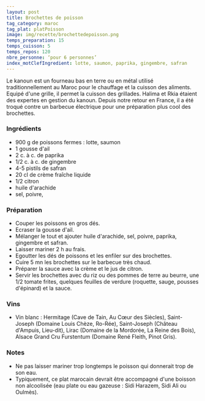 ```yaml
---
layout: post
title: Brochettes de poisson
tag_category: maroc
tag_plat: platPoisson
image: img/recette/brochettedepoisson.png
temps_preparation: 15
temps_cuisson: 5
temps_repos: 120
nbre_personne: ‘pour 6 personnes’
index_motClefIngredient: lotte, saumon, paprika, gingembre, safran
---
```

Le kanoun est un fourneau bas en terre ou en métal utilisé traditionnellement au Maroc pour le chauffage et la cuisson des aliments. Equipé d'une grille, il permet la cuisson des grillades. Halima et Rkia étaient des expertes en gestion du kanoun. Depuis notre retour en France, il a été troqué contre un barbecue électrique pour une préparation plus cool des brochettes.  

### Ingrédients
* 900 g de poissons fermes : lotte, saumon
* 1 gousse d'ail
* 2 c. à c. de paprika
* 1/2 c. à c. de gingembre
* 4-5 pistils de safran
* 20 cl de crème fraîche liquide
* 1/2 citron
* huile d'arachide
* sel, poivre,

### Préparation
* Couper les poissons en gros dés.
* Ecraser la gousse d'ail.
* Mélanger le tout et ajouter huile d'arachide, sel, poivre, paprika, gingembre et safran.
* Laisser mariner 2 h au frais.
* Egoutter les dés de poissons et les enfiler sur des brochettes.
* Cuire 5 mn les brochettes sur le barbecue très chaud.
* Préparer la sauce avec la crème et le jus de citron.
* Servir les brochettes avec du riz ou des pommes de terre au beurre, une 1/2 tomate frites, quelques feuilles de verdure (roquette, sauge, pousses d'épinard) et la sauce.

### Vins
* Vin blanc : Hermitage (Cave de Tain, Au Cœur des Siècles), Saint-Joseph (Domaine Louis Chèze, Ro-Rée), Saint-Joseph (Château d'Ampuis, Lieu-dit), Lirac (Domaine de la Mordorée, La Reine des Bois), Alsace Grand Cru Furstentum (Domaine René Fleith, Pinot Gris).

### Notes
* Ne pas laisser mariner trop longtemps le poisson qui donnerait trop de son eau.
* Typiquement, ce plat marocain devrait être accompagné d'une boisson non alcoolisée (eau plate ou eau gazeuse : Sidi Harazem, Sidi Ali ou Oulmès).
